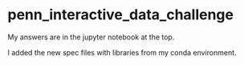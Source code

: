 # penn_interactive_data_challenge

My answers are in the jupyter notebook at the top. 

I added the new spec files with libraries from my conda environment.
